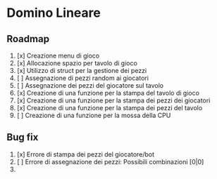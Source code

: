 # Domino Lineare

## Roadmap

1. [x] Creazione menu di gioco
2. [x] Allocazione spazio per tavolo di gioco
3. [x] Utilizzo di struct per la gestione dei pezzi
4. [ ] Assegnazione di pezzi random ai giocatori
5. [ ] Assegnazione dei pezzi del giocatore sul tavolo
6. [x] Creazione di una funzione per la stampa del tavolo di gioco
7. [x] Creazione di una funzione per la stampa dei pezzi dei giocatori
8. [x] Creazione di una funzione per la stampa dei pezzi del tavolo
9. [ ] Creazione di una funzione per la mossa della CPU

## Bug fix

1. [x] Errore di stampa dei pezzi del giocatore/bot
2. [ ] Errore di assegnazione dei pezzi: Possibili combinazioni [0|0]
3. 